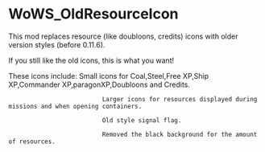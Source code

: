 # WoWS_OldResourceIcon
This mod replaces resource (like doubloons, credits) icons with older version styles (before 0.11.6).

If you still like the old icons, this is what you want!

These icons include: Small icons for Coal,Steel,Free XP,Ship XP,Commander XP,paragonXP,Doubloons and Credits.

                              Larger icons for resources displayed during missions and when opening containers.

                              Old style signal flag.

                              Removed the black background for the amount of resources.
